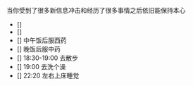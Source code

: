当你受到了很多新信息冲击和经历了很多事情之后依旧能保持本心

- []
- []
- [] 中午饭后服西药
- [] 晚饭后服中药
- [] 18:30-19:00 去散步
- [] 19:00 去洗个澡
- [] 22:20 左右上床睡觉